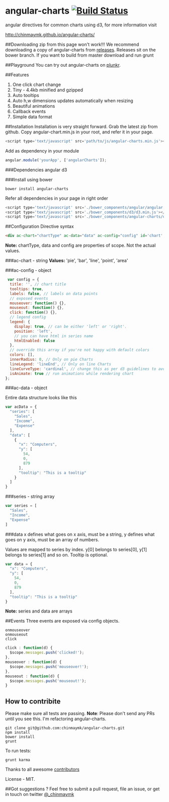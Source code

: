 angular-charts [![Build Status](https://travis-ci.org/chinmaymk/angular-charts.svg?branch=master)](https://travis-ci.org/chinmaymk/angular-charts)
==============

angular directives for common charts using d3, for more information visit

http://chinmaymk.github.io/angular-charts/

##Downloading zip from this page won't work!!!
We recommend downloading a copy of angular-charts from [releases](https://github.com/chinmaymk/angular-charts/releases).
Releases sit on the bower branch. If you want to build from master download and run grunt

##Playground
You can try out angular-charts on [plunkr](http://plnkr.co/edit/T9J7bz?p=preview).


##Features
1. One click chart change
2. Tiny - 4.4kb minified and gzipped
3. Auto tooltips
4. Auto h,w dimensions updates automatically when resizing
5. Beautiful animations
6. Callback events
7. Simple data format

##Installation
Installation is very straight forward. Grab the latest zip from github. Copy angular-chart.min.js in your root, and refer it in your page.

```js
<script type='text/javascript' src='path/to/js/angular-charts.min.js'></script>
```
Add as dependency in your module
```js
angular.module('yourApp', ['angularCharts']);
```
###Dependencies
angular
d3

###Install using bower
```
bower install angular-charts
```

Refer all dependencies in your page in right order
```js
<script type='text/javascript' src='./bower_components/angular/angular.min.js'></script> 
<script type='text/javascript' src='./bower_components/d3/d3.min.js'></script> 
<script type='text/javascript' src='./bower_components/angular-charts/dist/angular-charts.min.js'></script>
```

##Configuration
Directive syntax
```html
<div ac-chart="chartType" ac-data="data" ac-config="config" id='chart' class='chart'></div>
```
**Note:** chartType, data and config are properties of scope. Not the actual values.


###ac-chart  - string
**Values:** 'pie', 'bar', 'line', 'point', 'area'

###ac-config - object
```js            
 var config = {
  title: '', // chart title
  tooltips: true,
  labels: false, // labels on data points
  // exposed events 
  mouseover: function() {}, 
  mouseout: function() {},
  click: function() {},
  // legend config
  legend: {
    display: true, // can be either 'left' or 'right'.
    position: 'left',
    // you can have html in series name
    htmlEnabled: false
  },
  // override this array if you're not happy with default colors
  colors: [],
  innerRadius: 0, // Only on pie Charts
  lineLegend: 'lineEnd', // Only on line Charts
  lineCurveType: 'cardinal', // change this as per d3 guidelines to avoid smoothline
  isAnimate: true // run animations while rendering chart
};
```  

###ac-data - object

Entire data structure looks like this
```js
var acData = {
  "series": [
    "Sales",
    "Income",
    "Expense"
  ],
  "data": [
    {
      "x": "Computers",
      "y": [
        54,
        0,
        879
      ],
      "tooltip": "This is a tooltip"
    }
  ]
}
```

###series - string array
```js
var series = [
  "Sales",
  "Income",
  "Expense"
]
```
###data
x defines what goes on x axis, must be a string, y defines what goes on y axis, must be an array of numbers. 

Values are mapped to series by index. y[0] belongs to series[0], y[1] belongs to series[1] and so on. Tooltip is optional.

```js
var data = {
  "x": "Computers",
  "y": [
    54,
    0,
    879
  ],
  "tooltip": "This is a tooltip"
}
```
**Note:** series and data are arrays

##Events
Three events are exposed via config objects.
```
onmouseover
onmouseout
click
```

```js     
click : function(d) {
  $scope.messages.push('clicked!');
},
mouseover : function(d) {
  $scope.messages.push('mouseover!');
},
mouseout : function(d) {
  $scope.messages.push('mouseout!');
}
```

## How to contribite
Please make sure all tests are passing.
**Note**: Please don't send any PRs until you see this. I'm refactoring angular-charts.

    git clone git@github.com:chinmaymk/angular-charts.git
    npm install
    bower install
    grunt

To run tests:

    grunt karma

Thanks to all awesome [contributors](https://github.com/chinmaymk/angular-charts/network/members)

License - MIT.

##Got suggestions ?
Feel free to submit a pull request, file an issue, or get in touch on twitter [@_chinmaymk](https://twitter.com/_chinmaymk)
